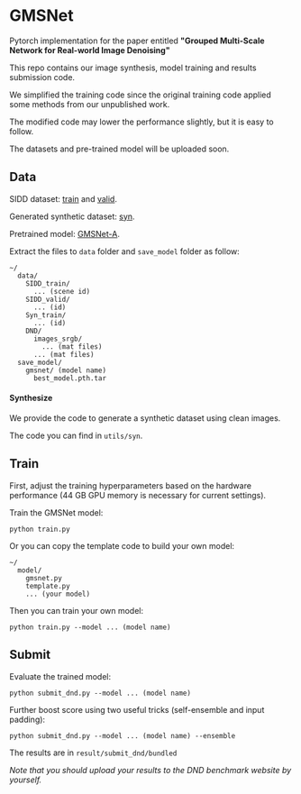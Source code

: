 # GMSNet

Pytorch implementation for the paper entitled **"Grouped Multi-Scale Network for Real-world Image Denoising"**

This repo contains our image synthesis, model training and results submission code.

We simplified the training code since the original training code applied some methods from our unpublished work.

The modified code may lower the performance slightly, but it is easy to follow.

The datasets and pre-trained model will be uploaded soon.

## Data

SIDD dataset: [train]() and [valid]().

Generated synthetic dataset: [syn]().

Pretrained model: [GMSNet-A]().

Extract the files to `data` folder and `save_model` folder as follow:

```
~/
  data/
    SIDD_train/
      ... (scene id)
    SIDD_valid/
      ... (id)
    Syn_train/
      ... (id)
    DND/
      images_srgb/
        ... (mat files)
      ... (mat files)
  save_model/
    gmsnet/ (model name)
      best_model.pth.tar
```

#### Synthesize

We provide the code to generate a synthetic dataset using clean images.

The code you can find in `utils/syn`.

## Train

First, adjust the training hyperparameters based on the hardware performance (44 GB GPU memory is necessary for current settings).

Train the GMSNet model:

```
python train.py
```

Or you can copy the template code to build your own model:

```
~/
  model/
    gmsnet.py
    template.py
    ... (your model)
```

Then you can train your own model:

```
python train.py --model ... (model name)
```

## Submit

Evaluate the trained model:

```
python submit_dnd.py --model ... (model name)
```

Further boost score using two useful tricks (self-ensemble and input padding):

```
python submit_dnd.py --model ... (model name) --ensemble
```

The results are in `result/submit_dnd/bundled`

*Note that you should upload your results to the DND benchmark website by yourself.*
